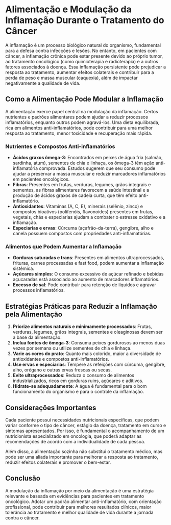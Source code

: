 
# Alimentação e Modulação da Inflamação Durante o Tratamento do Câncer

A inflamação é um processo biológico natural do organismo, fundamental para a defesa contra infecções e lesões. No entanto, em pacientes com câncer, a inflamação crônica pode estar presente devido ao próprio tumor, ao tratamento oncológico (como quimioterapia e radioterapia) e a outros fatores associados à doença. Essa inflamação persistente pode prejudicar a resposta ao tratamento, aumentar efeitos colaterais e contribuir para a perda de peso e massa muscular (caquexia), além de impactar negativamente a qualidade de vida.

## Como a Alimentação Pode Modular a Inflamação

A alimentação exerce papel central na modulação da inflamação. Certos nutrientes e padrões alimentares podem ajudar a reduzir processos inflamatórios, enquanto outros podem agravá-los. Uma dieta equilibrada, rica em alimentos anti-inflamatórios, pode contribuir para uma melhor resposta ao tratamento, menor toxicidade e recuperação mais rápida.

### Nutrientes e Compostos Anti-inflamatórios

- **Ácidos graxos ômega-3**: Encontrados em peixes de água fria (salmão, sardinha, atum), sementes de chia e linhaça, os ômega-3 têm ação anti-inflamatória comprovada. Estudos sugerem que seu consumo pode ajudar a preservar a massa muscular e reduzir marcadores inflamatórios em pacientes oncológicos.
- **Fibras**: Presentes em frutas, verduras, legumes, grãos integrais e sementes, as fibras alimentares favorecem a saúde intestinal e a produção de ácidos graxos de cadeia curta, que têm efeito anti-inflamatório.
- **Antioxidantes**: Vitaminas (A, C, E), minerais (selênio, zinco) e compostos bioativos (polifenóis, flavonoides) presentes em frutas, vegetais, chás e especiarias ajudam a combater o estresse oxidativo e a inflamação.
- **Especiarias e ervas**: Cúrcuma (açafrão-da-terra), gengibre, alho e canela possuem compostos com propriedades anti-inflamatórias.

### Alimentos que Podem Aumentar a Inflamação

- **Gorduras saturadas e trans**: Presentes em alimentos ultraprocessados, frituras, carnes processadas e fast food, podem aumentar a inflamação sistêmica.
- **Açúcares simples**: O consumo excessivo de açúcar refinado e bebidas açucaradas está associado ao aumento de marcadores inflamatórios.
- **Excesso de sal**: Pode contribuir para retenção de líquidos e agravar processos inflamatórios.

## Estratégias Práticas para Reduzir a Inflamação pela Alimentação

1. **Priorize alimentos naturais e minimamente processados**: Frutas, verduras, legumes, grãos integrais, sementes e oleaginosas devem ser a base da alimentação.
2. **Inclua fontes de ômega-3**: Consuma peixes gordurosos ao menos duas vezes por semana ou utilize sementes de chia e linhaça.
3. **Varie as cores do prato**: Quanto mais colorido, maior a diversidade de antioxidantes e compostos anti-inflamatórios.
4. **Use ervas e especiarias**: Tempere as refeições com cúrcuma, gengibre, alho, orégano e outras ervas frescas ou secas.
5. **Evite ultraprocessados**: Reduza o consumo de alimentos industrializados, ricos em gorduras ruins, açúcares e aditivos.
6. **Hidrate-se adequadamente**: A água é fundamental para o bom funcionamento do organismo e para o controle da inflamação.

## Considerações Importantes

Cada paciente possui necessidades nutricionais específicas, que podem variar conforme o tipo de câncer, estágio da doença, tratamento em curso e sintomas apresentados. Por isso, é fundamental o acompanhamento de um nutricionista especializado em oncologia, que poderá adaptar as recomendações de acordo com a individualidade de cada pessoa.

Além disso, a alimentação sozinha não substitui o tratamento médico, mas pode ser uma aliada importante para melhorar a resposta ao tratamento, reduzir efeitos colaterais e promover o bem-estar.

## Conclusão

A modulação da inflamação por meio da alimentação é uma estratégia relevante e baseada em evidências para pacientes em tratamento oncológico. Adotar um padrão alimentar anti-inflamatório, com orientação profissional, pode contribuir para melhores resultados clínicos, maior tolerância ao tratamento e melhor qualidade de vida durante a jornada contra o câncer.
```
